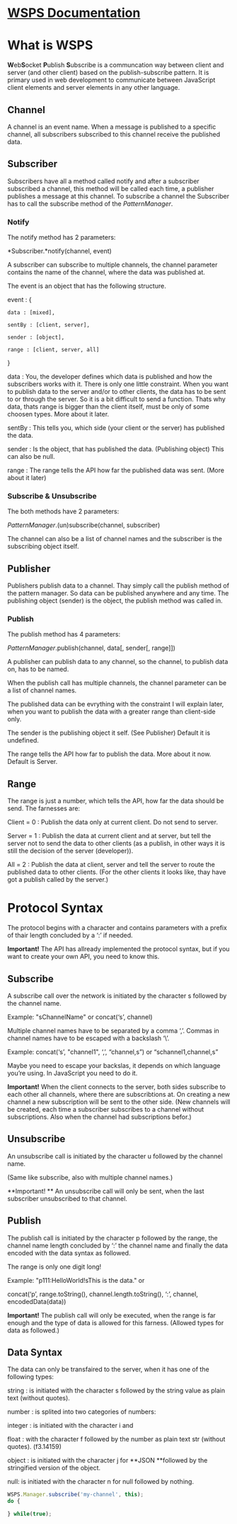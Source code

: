 # [WSPS Documentation](https://docs.google.com/document/d/1z65cn5PC74BamNzBEvYo6UwqTKxQEhBByh6a12RDuT8/edit?usp=sharing)

# What is WSPS

**W**eb**S**ocket **P**ublish **S**ubscribe  is a communcation way between client and server (and other client) based on the publish-subscribe pattern. It is primary used in web development to communicate between JavaScript client elements and server elements in any other language.

## Channel

A channel is an event name. When a message is published to a specific channel, all subscribers subscribed to this channel receive the published data.

## Subscriber

Subscribers have all a method called notify and after a subscriber subscribed a channel, this method will be called each time, a publisher publishes a message at this channel. To subscribe a channel the Subscriber has to call the subscribe method of the *PatternManager*.

### Notify

The notify method has 2 parameters: 

*Subscriber.*notify(channel, event)

A subscriber can subscribe to multiple channels, the channel parameter contains the name of the channel, where the data was published at.

The event is an object that has the following structure.

event : {

    data : [mixed],

    sentBy : [client, server],

    sender : [object],

    range : [client, server, all]

}

data : You, the developer defines which data is published and how the subscribers works with it. There is only one little constraint. When you want to publish data to the server and/or to other clients, the data has to be sent to or through the server. So it is a bit difficult to send a function. Thats why data, thats range is bigger than the client itself, must be only of some choosen types. More about it later.

sentBy : This tells you, which side (your client or the server) has published the data.

sender : Is the object, that has published the data. (Publishing object) This can also be null.

range : The range tells the API how far the published data was sent. (More about it later)

### Subscribe & Unsubscribe

The both methods have 2 parameters: 

*PatternManager*.(un)subscribe(channel, subscriber)

The channel can also be a list of channel names and the subscriber is the subscribing object itself.

## Publisher

Publishers publish data to a channel. Thay simply call the publish method of the pattern manager. So data can be published anywhere and any time. The publishing object (sender) is the object, the publish method was called in.

### Publish

The publish method has 4 parameters: 

*PatternManager*.publish(channel, data[, sender[, range]])

A publisher can publish data to any channel, so the channel, to publish data on, has to be named.

When the publish call has multiple channels, the channel parameter can be a list of channel names.

The published data can be evrything with the constraint I will explain later, when you want to publish the data with a greater range than client-side only.

The sender is the publishing object it self. (See Publisher) Default it is undefined.

The range tells the API how far to publish the data. More about it now. Default is Server.

## Range

The range is just a number, which tells the API, how far the data should be send. The farnesses are:

Client = 0 : Publish the data only at current client. Do not send to server.

Server = 1 : Publish the data at current client and at server, but tell the server not to send the data to other clients (as a publish, in other ways it is still the decision of the server (developer)).

All = 2 : Publish the data at client, server and tell the server to route the published data to other clients. (For the other clients it looks like, thay have got a publish called by the server.)

# Protocol Syntax

The protocol begins with a character and contains parameters with a prefix of thair length concluded by a ‘:’ if needed.

**Important!** The API has allready implemented the protocol syntax, but if you want to create your own API, you need to know this.

## Subscribe

A subscribe call over the network is initiated by the character s followed by the channel name.

Example: "sChannelName" or concat(‘s’, channel)

Multiple channel names have to be separated by a comma ‘,’. Commas in channel names have to be escaped with a backslash ‘\’.

Example: concat(‘s’, "channel1", ‘,’, “channel\,s”) or “schannel1,channel\,s”

Maybe you need to escape your backslas, it depends on which language you’re using. In JavaScript you need to do it.

**Important!** When the client connects to the server, both sides subscribe to each other all channels, where there are subscribtions at. On creating a new channel a new subscription will be sent to the other side. (New channels will be created, each time a subscriber subscribes to a channel without subscriptions. Also when the channel had subscriptions befor.)

## Unsubscribe

An unsubscribe call is initiated by the character u followed by the channel name. 

(Same like subscribe, also with multiple channel names.)

**Important! ** An unsubscribe call will only be sent, when the last subscriber unsubscribed to that channel.

## Publish

The publish call is initiated by the character p followed by the range, the channel name length concluded by ‘:’ the channel name and finally the data encoded with the data syntax as followed.

The range is only one digit long!

Example: "p111:HelloWorld!sThis is the data." or 

concat(‘p’, range.toString(), channel.length.toString(), ‘:’, channel, encodedData(data))

**Important!** The publish call will only be executed, when the range is far enough and the type of data is allowed for this farness. (Allowed types for data as followed.)

## Data Syntax

The data can only be transfaired to the server, when it has one of the following types:

string : is initiated with the character s followed by the string value as plain text (without quotes).

number : is splited into two categories of numbers:

  integer : is initiated with the character i and

  float : with the character f followed by the number as plain text str (without quotes). (f3.14159)

object : is initiated with the character j for **JSON **followed by the stringified version of the object.

null: is initiated with the character n for null followed by nothing.

```js
WSPS.Manager.subscribe('my-channel', this);
do {

} while(true);
```
